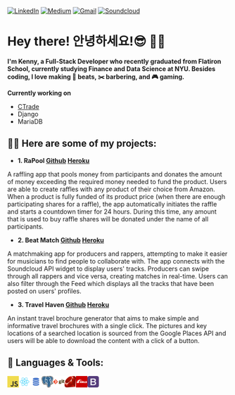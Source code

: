 [![LinkedIn](https://img.shields.io/badge/LinkedIn-0077B5?style=for-the-badge&logo=linkedin&logoColor=white)](https://www.linkedin.com/in/kenny-yoon-23643513a/)
[![Medium](https://img.shields.io/badge/medium-0A0A0A?style=for-the-badge&logo=medium&logoColor=white)](https://healerx97.medium.com/)
[![Gmail](https://img.shields.io/badge/Gmail-D14836?style=for-the-badge&logo=gmail&logoColor=white)](mailto:kenny.yoon@stern.nyu.edu)
[![Soundcloud](https://img.shields.io/badge/SoundCloud-FF3300?style=for-the-badge&logo=soundcloud&logoColor=white)](https://soundcloud.com/ghun-kenny-yoon)

# Hey there! 안녕하세요!😎 🤙🏻

**I'm Kenny,
a Full-Stack Developer who recently graduated from Flatiron School, currently studying Finance and Data Science at NYU.
Besides coding, I love making 🎹 beats, ✂️ barbering, and 🎮 gaming.**

**Currently working on**
* [CTrade](https://github.com/healerx97/CTrade)
* Django
* MariaDB


## 🧑‍💻 Here are some of my projects:
* **1. RaPool [Github](https://github.com/healerx97/RaPool) [Heroku](https://rapool.herokuapp.com/)**

A raffling app that pools money from participants and donates the amount of money exceeding the required money needed to fund the product. Users are able to create raffles with any product of their choice from Amazon. When a product is fully funded of its product price (when there are enough participating shares for a raffle), the app automatically initiates the raffle and starts a countdown timer for 24 hours. During this time, any amount that is used to buy raffle shares will be donated under the name of all participants.
* **2. Beat Match [Github](https://github.com/healerx97/Beat-Match) [Heroku](https://beat-match.herokuapp.com/)**

A matchmaking app for producers and rappers, attempting to make it easier for musicians to find people to collaborate with. The app connects with the Soundcloud API widget to display users' tracks. Producers can swipe through all rappers and vice versa, creating matches in real-time. Users can also filter through the Feed which displays all the tracks that have been posted on users' profiles.
* **3. Travel Haven [Github](https://github.com/healerx97/TravelHaven) [Heroku](https://travelhaven.herokuapp.com/)**

An instant travel brochure generator that aims to make simple and informative travel brochures with a single click. The pictures and key locations of a searched location is sourced from the Google Places API and users will be able to download the content with a click of a button.

## 🔧 Languages & Tools:
<img  align="left" alt="JavaScript" width="26px" src="https://raw.githubusercontent.com/github/explore/80688e429a7d4ef2fca1e82350fe8e3517d3494d/topics/javascript/javascript.png" />
<img  align="left" alt="React" width="26px" src="https://raw.githubusercontent.com/github/explore/80688e429a7d4ef2fca1e82350fe8e3517d3494d/topics/react/react.png" />
<img  align="left" alt="SQL" width="26px" src="https://raw.githubusercontent.com/github/explore/80688e429a7d4ef2fca1e82350fe8e3517d3494d/topics/sql/sql.png" />
<img  align="left" alt="MySQL" width="26px" src="https://raw.githubusercontent.com/github/explore/80688e429a7d4ef2fca1e82350fe8e3517d3494d/topics/postgresql/postgresql.png" />
<img  align="left" alt="Git" width="26px" src="https://raw.githubusercontent.com/github/explore/80688e429a7d4ef2fca1e82350fe8e3517d3494d/topics/git/git.png" />
<img  align="left" alt="Ruby" width="26px" src="https://raw.githubusercontent.com/github/explore/80688e429a7d4ef2fca1e82350fe8e3517d3494d/topics/ruby/ruby.png" />
<img  align="left" alt="Rails" width="26px" src="https://raw.githubusercontent.com/github/explore/80688e429a7d4ef2fca1e82350fe8e3517d3494d/topics/rails/rails.png" />
<img  align="left" alt="Bootstrap" width="26px" src="https://raw.githubusercontent.com/github/explore/80688e429a7d4ef2fca1e82350fe8e3517d3494d/topics/bootstrap/bootstrap.png" />

<!--
**healerx97/healerx97** is a ✨ _special_ ✨ repository because its `README.md` (this file) appears on your GitHub profile.

Here are some ideas to get you started:

- 🔭 I’m currently working on ...
- 🌱 I’m currently learning ...
- 👯 I’m looking to collaborate on ...
- 🤔 I’m looking for help with ...
- 💬 Ask me about ...
- 📫 How to reach me: ...
- 😄 Pronouns: ...
- ⚡ Fun fact: ...
-->
